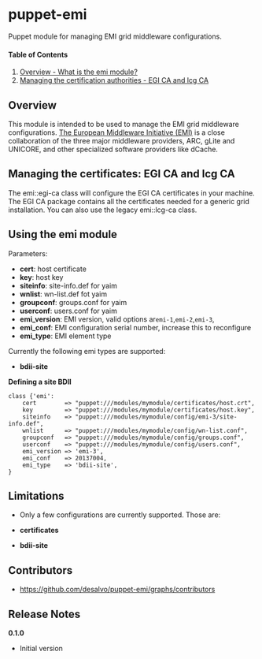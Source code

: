 puppet-emi
======

Puppet module for managing EMI grid middleware configurations.

#### Table of Contents
1. [Overview - What is the emi module?](#overview)
2. [Managing the certification authorities - EGI CA and lcg CA](#managing-the-certificates-egi-ca-and-lcg-ca)

Overview
--------

This module is intended to be used to manage the EMI grid middleware configurations.
[The European Middleware Initiative (EMI)](http://www.eu-emi.eu/) is a close collaboration of the three major middleware providers,
ARC, gLite and UNICORE, and other specialized software providers like dCache.

Managing the certificates: EGI CA and lcg CA
------------------------------------------------------

The emi::egi-ca class will configure the EGI CA certificates in your machine. The EGI CA package contains all the certificates needed for a generic grid installation.
You can also use the legacy emi::lcg-ca class.

Using the emi module
--------------------

Parameters:
* **cert**: host certificate
* **key**: host key
* **siteinfo**: site-info.def for yaim
* **wnlist**: wn-list.def fot yaim
* **groupconf**: groups.conf for yaim
* **userconf**: users.conf for yaim
* **emi_version**: EMI version, valid options ar`emi-1`,`emi-2`,`emi-3`, 
* **emi_conf**: EMI configuration serial number, increase this to reconfigure
* **emi_type**: EMI element type

Currently the following emi types are supported:
* **bdii-site**

**Defining a site BDII**

```site-bdii
class {'emi':
    cert        => "puppet:///modules/mymodule/certificates/host.crt",
    key         => "puppet:///modules/mymodule/certificates/host.key",
    siteinfo    => "puppet:///modules/mymodule/config/emi-3/site-info.def",
    wnlist      => "puppet:///modules/mymodule/config/wn-list.conf",
    groupconf   => "puppet:///modules/mymodule/config/groups.conf",
    userconf    => "puppet:///modules/mymodule/config/users.conf",
    emi_version => 'emi-3',
    emi_conf    => 20137004,
    emi_type    => 'bdii-site',
}
```

Limitations
------------

* Only a few configurations are currently supported. Those are:

* **certificates**
* **bdii-site**

Contributors
------------

* https://github.com/desalvo/puppet-emi/graphs/contributors

Release Notes
-------------

**0.1.0**

* Initial version
